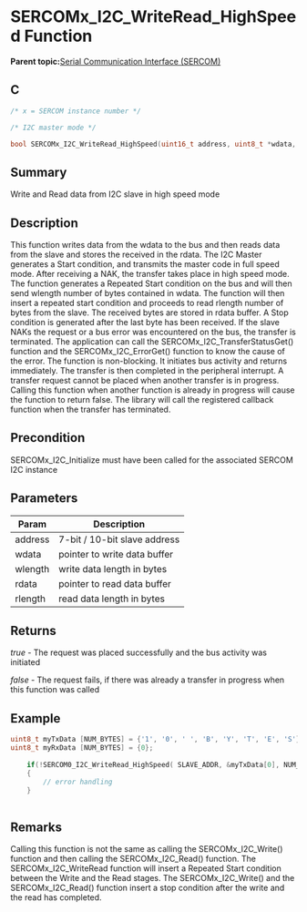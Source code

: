 # SERCOMx\_I2C\_WriteRead\_HighSpeed Function

**Parent topic:**[Serial Communication Interface \(SERCOM\)](GUID-76AE7205-E3EF-4EE6-AC28-5153E3565982.md)

## C

```c
/* x = SERCOM instance number */

/* I2C master mode */

bool SERCOMx_I2C_WriteRead_HighSpeed(uint16_t address, uint8_t *wdata, uint32_t wlength, uint8_t *rdata, uint32_t rlength) 
```

## Summary

Write and Read data from I2C slave in high speed mode

## Description

This function writes data from the wdata to the bus and then reads data from the slave and stores the received in the rdata. The I2C Master generates a Start condition, and transmits the master code in full speed mode. After receiving a NAK, the transfer takes place in high speed mode. The function generates a Repeated Start condition on the bus and will then send wlength number of bytes contained in wdata. The function will then insert a repeated start condition and proceeds to read rlength number of bytes from the slave. The received bytes are stored in rdata buffer. A Stop condition is generated after the last byte has been received. If the slave NAKs the request or a bus error was encountered on the bus, the transfer is terminated. The application can call the SERCOMx\_I2C\_TransferStatusGet\(\) function and the SERCOMx\_I2C\_ErrorGet\(\) function to know the cause of the error. The function is non-blocking. It initiates bus activity and returns immediately. The transfer is then completed in the peripheral interrupt. A transfer request cannot be placed when another transfer is in progress. Calling this function when another function is already in progress will cause the function to return false. The library will call the registered callback function when the transfer has terminated.

## Precondition

SERCOMx\_I2C\_Initialize must have been called for the associated SERCOM I2C instance

## Parameters

|Param|Description|
|-----|-----------|
|address|7-bit / 10-bit slave address|
|wdata|pointer to write data buffer|
|wlength|write data length in bytes|
|rdata|pointer to read data buffer|
|rlength|read data length in bytes|

## Returns

*true* - The request was placed successfully and the bus activity was initiated

*false* - The request fails, if there was already a transfer in progress when this function was called

## Example

```c
uint8_t myTxData [NUM_BYTES] = {'1', '0', ' ', 'B', 'Y', 'T', 'E', 'S'};
uint8_t myRxData [NUM_BYTES] = {0};
    
    if(!SERCOM0_I2C_WriteRead_HighSpeed( SLAVE_ADDR, &myTxData[0], NUM_BYTES, myRxData, NUM_BYTES ))
    {
        // error handling
    }
    
```

## Remarks

Calling this function is not the same as calling the SERCOMx\_I2C\_Write\(\) function and then calling the SERCOMx\_I2C\_Read\(\) function. The SERCOMx\_I2C\_WriteRead function will insert a Repeated Start condition between the Write and the Read stages. The SERCOMx\_I2C\_Write\(\) and the SERCOMx\_I2C\_Read\(\) function insert a stop condition after the write and the read has completed.

